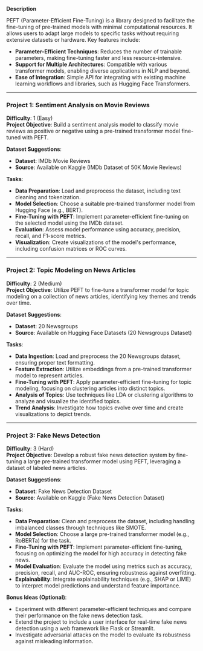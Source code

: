 **Description**

PEFT (Parameter-Efficient Fine-Tuning) is a library designed to facilitate the fine-tuning of pre-trained models with minimal computational resources. It allows users to adapt large models to specific tasks without requiring extensive datasets or hardware. Key features include:

- **Parameter-Efficient Techniques**: Reduces the number of trainable parameters, making fine-tuning faster and less resource-intensive.
- **Support for Multiple Architectures**: Compatible with various transformer models, enabling diverse applications in NLP and beyond.
- **Ease of Integration**: Simple API for integrating with existing machine learning workflows and libraries, such as Hugging Face Transformers.

---

### Project 1: Sentiment Analysis on Movie Reviews  
**Difficulty**: 1 (Easy)  
**Project Objective**: Build a sentiment analysis model to classify movie reviews as positive or negative using a pre-trained transformer model fine-tuned with PEFT.

**Dataset Suggestions**:  
- **Dataset**: IMDb Movie Reviews  
- **Source**: Available on Kaggle (IMDb Dataset of 50K Movie Reviews)  

**Tasks**:  
- **Data Preparation**: Load and preprocess the dataset, including text cleaning and tokenization.  
- **Model Selection**: Choose a suitable pre-trained transformer model from Hugging Face (e.g., BERT).  
- **Fine-Tuning with PEFT**: Implement parameter-efficient fine-tuning on the selected model using the IMDb dataset.  
- **Evaluation**: Assess model performance using accuracy, precision, recall, and F1-score metrics.  
- **Visualization**: Create visualizations of the model's performance, including confusion matrices or ROC curves.

---

### Project 2: Topic Modeling on News Articles  
**Difficulty**: 2 (Medium)  
**Project Objective**: Utilize PEFT to fine-tune a transformer model for topic modeling on a collection of news articles, identifying key themes and trends over time.

**Dataset Suggestions**:  
- **Dataset**: 20 Newsgroups  
- **Source**: Available on Hugging Face Datasets (20 Newsgroups Dataset)  

**Tasks**:  
- **Data Ingestion**: Load and preprocess the 20 Newsgroups dataset, ensuring proper text formatting.  
- **Feature Extraction**: Utilize embeddings from a pre-trained transformer model to represent articles.  
- **Fine-Tuning with PEFT**: Apply parameter-efficient fine-tuning for topic modeling, focusing on clustering articles into distinct topics.  
- **Analysis of Topics**: Use techniques like LDA or clustering algorithms to analyze and visualize the identified topics.  
- **Trend Analysis**: Investigate how topics evolve over time and create visualizations to depict trends.

---

### Project 3: Fake News Detection  
**Difficulty**: 3 (Hard)  
**Project Objective**: Develop a robust fake news detection system by fine-tuning a large pre-trained transformer model using PEFT, leveraging a dataset of labeled news articles.

**Dataset Suggestions**:  
- **Dataset**: Fake News Detection Dataset  
- **Source**: Available on Kaggle (Fake News Detection Dataset)  

**Tasks**:  
- **Data Preparation**: Clean and preprocess the dataset, including handling imbalanced classes through techniques like SMOTE.  
- **Model Selection**: Choose a large pre-trained transformer model (e.g., RoBERTa) for the task.  
- **Fine-Tuning with PEFT**: Implement parameter-efficient fine-tuning, focusing on optimizing the model for high accuracy in detecting fake news.  
- **Model Evaluation**: Evaluate the model using metrics such as accuracy, precision, recall, and AUC-ROC, ensuring robustness against overfitting.  
- **Explainability**: Integrate explainability techniques (e.g., SHAP or LIME) to interpret model predictions and understand feature importance.

**Bonus Ideas (Optional)**:  
- Experiment with different parameter-efficient techniques and compare their performance on the fake news detection task.  
- Extend the project to include a user interface for real-time fake news detection using a web framework like Flask or Streamlit.  
- Investigate adversarial attacks on the model to evaluate its robustness against misleading information.


